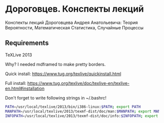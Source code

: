 Дороговцев. Конспекты лекций
===========

Конспекты лекций Дороговцева Андрея Анатольевича: Теория Вероятности, Математическая Статистика, Случайные Процессы

Requirements
-----------
TeXLive 2013

Why? I needed mdframed to make pretty borders.

Quick install: https://www.tug.org/texlive/quickinstall.html

Full install: https://www.tug.org/texlive/doc/texlive-en/texlive-en.html#installation

Don't forget to write following strings in ~/.bashrc!
```bash
PATH=/usr/local/texlive/2013/bin/i386-linux:$PATH; export PATH 
MANPATH=/usr/local/texlive/2013/texmf-dist/doc/man:$MANPATH; export MANPATH 
INFOPATH=/usr/local/texlive/2013/texmf-dist/doc/info:$INFOPATH; export INFOPATH
```
